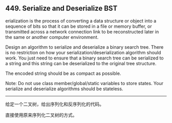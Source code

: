 ## 449. Serialize and Deserialize BST

erialization is the process of converting a data structure or object into a sequence of bits so that it can be stored in a file or memory buffer, or transmitted across a network connection link to be reconstructed later in the same or another computer environment.

Design an algorithm to serialize and deserialize a binary search tree. There is no restriction on how your serialization/deserialization algorithm should work. You just need to ensure that a binary search tree can be serialized to a string and this string can be deserialized to the original tree structure.

The encoded string should be as compact as possible.

Note: Do not use class member/global/static variables to store states. Your serialize and deserialize algorithms should be stateless.

* * *

给定一个二叉树，给出序列化和反序列化的代码。

直接使用原来序列化二叉树的方式。   

